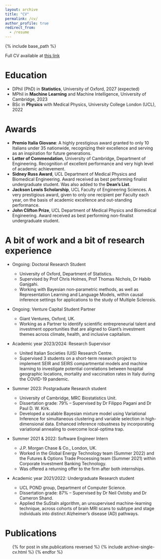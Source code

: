 ```yaml
---
layout: archive
title: "CV"
permalink: /cv/
author_profile: true
redirect_from:
  - /resume
---
```


{% include base_path %}

Full CV available at [this link](https://drive.google.com/file/d/16wU5Xgn2sjWFBsEMYMJOPa0a-Yvxfkar/view?usp=sharing)

Education
======
* DPhil (PhD) in **Statistics**, University of Oxford, 2027 (expected)
* MPhil in **Machine Learning** and Machine Intelligence, University of Cambridge, 2023
* BSc in **Physics** with Medical Physics, University College London (UCL), 2022
  
Awards
======
* **Premio Italia Giovane**: A highly prestigious award granted to only 10 Italians under 35 nationwide, recognizing their excellence and serving as an inspiration for future generations.
* **Letter of Commendation**, University of Cambridge, Department of Engineering. Recognition of excellent performance and very high level of academic achievement.
* **Sidney Russ Award**, UCL Department of Medical Physics and Biomedical Engineering. Award received as best performing finalist undergraduate student. Was also added to the **Dean’s List**.
* **Jackson Lewis Scholarship**, UCL Faculty of Engineering Sciences. A very prestigious award, given to only one recipient per Faculty each year, on the basis of academic excellence and out-standing performance.
* **John Clifton Prize**, UCL Department of Medical Physics and Biomedical Engineering. Award received as best performing non-finalist undergraduate student.

A bit of work and a bit of research experience
======
* Ongoing: Doctoral Research Student
  * University of Oxford, Department of Statistics.
  * Supervised by Prof Chris Holmes, Prof Thomas Nichols, Dr Habib Ganjgahi.
  * Working with Bayesian non-parametric methods, as well as Representation Learning and Language Models, within causal inference settings for applications to the study of Multiple Sclerosis.

* Ongoing: Venture Capital Student Partner
  * Giant Ventures, Oxford, UK.
  * Working as a Partner to identify scientific entrepreneurial talent and investment opportunities that
are aligned to Giant’s investment themes across climate, health, and inclusive capitalism.

* Academic year 2023/2024: Research Supervisor
  * United Italian Societies (UIS) Research Centre.
  * Supervised 3 students on a short-term research project to implement SEIR and SEIRS compartmental models and machine learning to investigate potential correlations between hospital geographic locations, mortality and vaccination rates in Italy during the COVID-19 pandemic.

* Summer 2023: Postgraduate Research student
  * University of Cambridge, MRC Biostatistics Unit.
  * Dissertation grade: 79% – Supervised by Dr Filippo Pagani and Dr Paul D. W. Kirk.
  * Developed a scalable Bayesian mixture model using Variational Inference for simultaneous clustering and variable selection in high-dimensional data. Enhanced inference robustness by incorporating variational annealing to overcome local-optima trap.

* Summer 2021 & 2022: Software Engineer Intern
  * J.P. Morgan Chase & Co., London, UK.
  * Worked in the Global Energy Technology team (Summer 2022) and the Futures & Options Trade Processing team (Summer 2021) within Corporate Investment Banking Technology.
  * Was offered a returning offer to the firm after both internships.

* Academic year 2021/2022: Undergraduate Research student
  * UCL POND group, Department of Computer Science.
  * Dissertation grade: 87% – Supervised by Dr Neil Oxtoby and Dr Cameron Shand.
  * Applied the SuStaIn algorithm, an unsupervised machine-learning technique, across cohorts of brain MRI scans to subtype and stage individuals into distinct Alzheimer’s disease (AD) pathways.

Publications
======
  <ul>{% for post in site.publications reversed %}
    {% include archive-single-cv.html %}
  {% endfor %}</ul>
  

  
